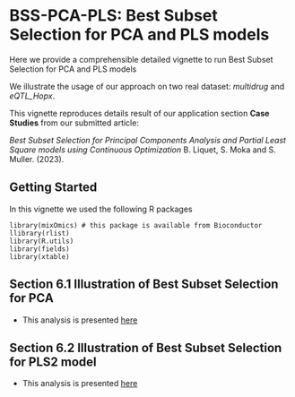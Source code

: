 # BSS-PCA-PLS: Best Subset Selection for PCA and PLS models

Here we provide a comprehensible detailed vignette to run Best Subset Selection for PCA and PLS models

We illustrate the usage of our approach on two real dataset: _multidrug_ and _eQTL\_Hopx_.

This vignette reproduces details result of our application section **Case Studies** from our submitted article:

_Best Subset Selection for Principal Components Analysis and Partial Least Square models using Continuous Optimization_ B. Liquet, S. Moka and S. Muller. (2023).



## Getting Started

In this vignette we used the following R packages

```
library(mixOmics) # this package is available from Bioconductor
llibrary(rlist)
library(R.utils)
library(fields)
library(xtable)
```


## Section 6.1 Illustration of Best Subset Selection for PCA

- This analysis is presented [here](/Section_6.1/Vignette_PCA_COMBSS.md)
 

## Section 6.2 Illustration of Best Subset Selection for PLS2 model

- This analysis is presented [here](/Section6-2.md)

